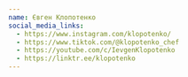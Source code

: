 ```yaml
---
name: Євген Клопотенко
social_media_links:
  - https://www.instagram.com/klopotenko/
  - https://www.tiktok.com/@klopotenko_chef
  - https://youtube.com/c/IevgenKlopotenko
  - https://linktr.ee/klopotenko
---
```

